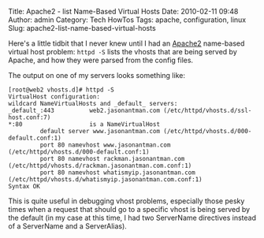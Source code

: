 Title: Apache2 - list Name-Based Virtual Hosts
Date: 2010-02-11 09:48
Author: admin
Category: Tech HowTos
Tags: apache, configuration, linux
Slug: apache2-list-name-based-virtual-hosts

Here's a little tidbit that I never knew until I had an [Apache2][]
name-based virtual host problem: `httpd -S` lists the vhosts that are
being served by Apache, and how they were parsed from the config files.

The output on one of my servers looks something like:

~~~~{.text}
[root@web2 vhosts.d]# httpd -S
VirtualHost configuration:
wildcard NameVirtualHosts and _default_ servers:
_default_:443          web2.jasonantman.com (/etc/httpd/vhosts.d/ssl-host.conf:7)
*:80                   is a NameVirtualHost
         default server www.jasonantman.com (/etc/httpd/vhosts.d/000-default.conf:1)
         port 80 namevhost www.jasonantman.com (/etc/httpd/vhosts.d/000-default.conf:1)
         port 80 namevhost rackman.jasonantman.com (/etc/httpd/vhosts.d/rackman.jasonantman.com.conf:1)
         port 80 namevhost whatismyip.jasonantman.com (/etc/httpd/vhosts.d/whatismyip.jasonantman.com.conf:1)
Syntax OK
~~~~

This is quite useful in debugging vhost problems, especially those pesky
times when a request that should go to a specific vhost is being served
by the default (in my case at this time, I had two ServerName directives
instead of a ServerName and a ServerAlias).

  [Apache2]: http://httpd.apache.org/
